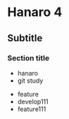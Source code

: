 # Hanaro 4

## Subtitle

### Section title
* hanaro
* git study
- feature
- develop111
- feature111
